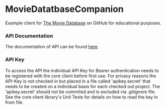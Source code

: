 # MovieDatatbaseCompanion
Example client for [The Movie Database](https://www.themoviedb.org/) on GitHub for educational purposes.


### API Documentation
The documentation of API can be found [here](https://developer.themoviedb.org/reference/intro/getting-started).


### API Key
To access the API the individual API Key for Bearer authentication needs to be registered with the core client before first use. 
For privacy reasons the API-Key is not checked in but placed in a file called 'apikey.secret' that needs to be created on a individual basis for each checked out project. The 'apikey.secret' should not be commited and is excluded via .gitignore file.
See the core client library's Unit Tests for details on how to read the key in from file.